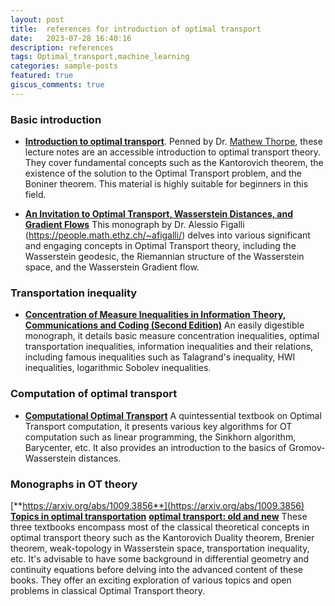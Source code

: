 ```yaml
---
layout: post
title:  references for introduction of optimal transport
date:   2023-07-28 16:40:16
description: references
tags: Optimal_transport,machine_learning
categories: sample-posts
featured: true
giscus_comments: true
---
```


### Basic introduction  
- [**Introduction to optimal transport**](https://www.damtp.cam.ac.uk/research/cia/files/teaching/Optimal_Transport_Notes.pdf). 
  Penned by Dr. [Mathew Thorpe](https://www.matthewthorpe.co.uk), these lecture notes are an accessible introduction to optimal transport theory. They cover fundamental concepts such as the Kantorovich theorem, the existence of the solution to the Optimal Transport problem, and the Boniner theorem. This material is highly suitable for beginners in this field.

- [**An Invitation to Optimal Transport, Wasserstein Distances, and Gradient Flows**](https://ems.press/books/etb/190) 
  This monograph by Dr. Alessio Figalli (https://people.math.ethz.ch/~afigalli/) delves into various significant and engaging concepts in Optimal Transport theory, including the Wasserstein geodesic, the Riemannian structure of the Wasserstein space, and the Wasserstein Gradient flow.


### Transportation inequality 
- [**Concentration of Measure Inequalities in Information Theory, Communications and Coding (Second Edition)**](https://arxiv.org/abs/1212.4663) 
  An easily digestible monograph, it details basic measure concentration inequalities, optimal transportation inequalities, information inequalities and their relations, including famous inequalities such as Talagrand's inequality, HWI inequalities, logarithmic Sobolev inequalities.

### Computation of optimal transport 
- [**Computational Optimal Transport**](https://arxiv.org/abs/1803.00567)
  A quintessential textbook on Optimal Transport computation, it presents various key algorithms for OT computation such as linear programming, the Sinkhorn algorithm, Barycenter, etc. It also provides an introduction to the basics of Gromov-Wasserstein distances.


### Monographs in OT theory 
[**https://arxiv.org/abs/1009.3856**](https://arxiv.org/abs/1009.3856) 
[**Topics in optimal transportation**](https://bookstore.ams.org/gsm-58)
[**optimal transport: old and new**](https://link.springer.com/book/10.1007/978-3-540-71050-9)
These three textbooks encompass most of the classical theoretical concepts in optimal transport theory such as the Kantorovich Duality theorem, Brenier theorem, weak-topology in Wasserstein space, transportation inequality, etc. It's advisable to have some background in differential geometry and continuity equations before delving into the advanced content of these books. They offer an exciting exploration of various topics and open problems in classical Optimal Transport theory.

